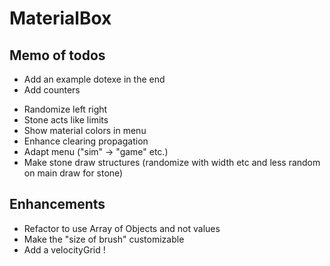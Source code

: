 # MaterialBox

## Memo of todos


- Add an example dotexe in the end
- Add counters

+ Randomize left right
+ Stone acts like limits  
+ Show material colors in menu
+ Enhance clearing propagation
+ Adapt menu ("sim" -> "game" etc.)
+ Make stone draw structures (randomize with width etc and less random on main draw for stone)

## Enhancements

- Refactor to use Array of Objects and not values
- Make the "size of brush" customizable
- Add a velocityGrid !